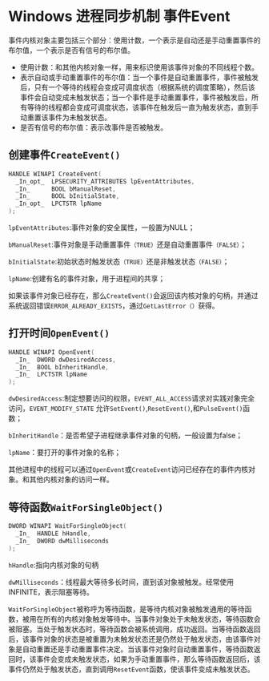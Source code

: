 # Windows 进程同步机制 事件Event

事件内核对象主要包括三个部分：使用计数，一个表示是自动还是手动重置事件的布尔值，一个表示是否有信号的布尔值。

- 使用计数：和其他内核对象一样，用来标识使用该事件对象的不同线程个数。
- 表示自动或手动重置事件的布尔值：当一个事件是自动重置事件，事件被触发后，只有一个等待的线程会变成可调度状态（根据系统的调度策略），然后该事件会自动变成未触发状态；当一个事件是手动重置事件，事件被触发后，所有等待的线程都会变成可调度状态，该事件在触发后一直为触发状态，直到手动重置该事件为未触发状态。
- 是否有信号的布尔值：表示改事件是否被触发。

## 创建事件`CreateEvent()`

```c
HANDLE WINAPI CreateEvent(
  _In_opt_  LPSECURITY_ATTRIBUTES lpEventAttributes,
  _In_      BOOL bManualReset,
  _In_      BOOL bInitialState,
  _In_opt_  LPCTSTR lpName
);
```

`lpEventAttributes`:事件对象的安全属性，一般置为NULL；

`bManualReset`:事件对象是手动重置事件`（TRUE）`还是自动重置事件`（FALSE）`；

`bInitialState`:初始状态时触发状态`（TRUE）`还是非触发状态`（FALSE）`；

`lpName`:创建有名的事件对象，用于进程间的共享；

如果该事件对象已经存在，那么`CreateEvent()`会返回该内核对象的句柄，并通过系统返回错误`ERROR_ALREADY_EXISTS`，通过`GetLastError（）`获得。

## 打开时间`OpenEvent()`

```c
HANDLE WINAPI OpenEvent(
  _In_  DWORD dwDesiredAccess,
  _In_  BOOL bInheritHandle,
  _In_  LPCTSTR lpName
);
```

`dwDesiredAccess`:制定想要访问的权限，`EVENT_ALL_ACCESS`请求对实践对象完全访问，`EVENT_MODIFY_STATE` 允许`SetEvent()`,`ResetEvent()`,和`PulseEvent()`函数；

`bInheritHandle`：是否希望子进程继承事件对象的句柄，一般设置为false；

`lpName`：要打开的事件对象的名称；

其他进程中的线程可以通过`OpenEvent`或`CreateEvent`访问已经存在的事件内核对象。和其他内核对象的访问一样。

## 等待函数`WaitForSingleObject()`

```c
DWORD WINAPI WaitForSingleObject(
  _In_  HANDLE hHandle,
  _In_  DWORD dwMilliseconds
);
```

`hHandle`:指向内核对象的句柄

`dwMilliseconds`：线程最大等待多长时间，直到该对象被触发。经常使用INFINITE，表示阻塞等待。

`WaitForSingleObject`被称呼为等待函数，是等待内核对象被触发通用的等待函数，被用在所有的内核对象触发等待中。当事件对象处于未触发状态，等待函数会被阻塞。当处于触发状态时，等待函数会被系统调用，成功返回。当等待函数返回后，该事件对象的状态是被重置为未触发状态还是仍然处于触发状态，由该事件对象是自动重置还是手动重置事件决定。当该事件对象时自动重置事件，等待函数返回时，该事件会变成未触发状态，如果为手动重置事件，那么等待函数返回后，该事件仍然处于触发状态，直到调用`ResetEvent`函数，使该事件变成未触发状态。




